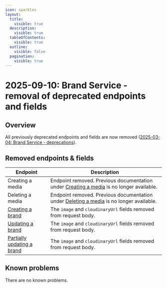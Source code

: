 ```yaml
---
icon: sparkles
layout:
  title:
    visible: true
  description:
    visible: true
  tableOfContents:
    visible: true
  outline:
    visible: false
  pagination:
    visible: true
---
```


# 2025-09-10: Brand Service - removal of deprecated endpoints and fields

## Overview

All previously deprecated endpoints and fields are now removed ([2025-03-04: Brand Service - deprecations](../2025/2025-03-04-brand.md)).

## Removed endpoints & fields

| Endpoint                                                                          | Description                                                               |
|-----------------------------------------------------------------------------------|---------------------------------------------------------------------------|
| Creating a media               | Endpoint removed. Previous documentation under [Creating a media](https://developer.emporix.io/api-references/api-guides-and-references/products-labels-and-brands/brand-service/api-reference/media) is no longer available.                                               |
| Deleting a media          | Endpoint removed. Previous documentation under [Deleting a media](https://developer.emporix.io/api-references/api-guides-and-references/products-labels-and-brands/brand-service/api-reference/media#delete-media-mediaid) is no longer available.                                                  |
| [Creating a brand](https://developer.emporix.io/api-references/api-guides-and-references/products-labels-and-brands/brand-service/api-reference/brands#post-brands)              | The `image` and `cloudinaryUrl` fields removed from request body. |
| [Updating a brand](https://developer.emporix.io/api-references/api-guides-and-references/products-labels-and-brands/brand-service/api-reference/brands#put-brands-brandid)              | The `image` and `cloudinaryUrl` fields removed from request body. |
| [Partially updating a brand](https://developer.emporix.io/api-references/api-guides-and-references/products-labels-and-brands/brand-service/api-reference/brands#patch-brands-brandid)  | The `image` and `cloudinaryUrl` fields removed from request body. |


## Known problems

There are no known problems.
